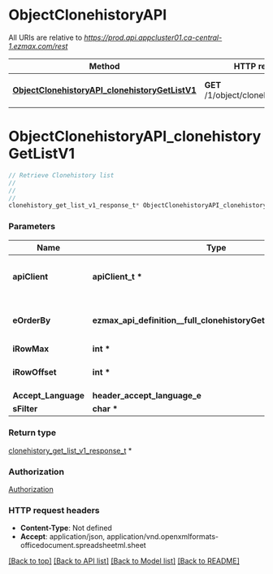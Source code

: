 # ObjectClonehistoryAPI

All URIs are relative to *https://prod.api.appcluster01.ca-central-1.ezmax.com/rest*

Method | HTTP request | Description
------------- | ------------- | -------------
[**ObjectClonehistoryAPI_clonehistoryGetListV1**](ObjectClonehistoryAPI.md#ObjectClonehistoryAPI_clonehistoryGetListV1) | **GET** /1/object/clonehistory/getList | Retrieve Clonehistory list


# **ObjectClonehistoryAPI_clonehistoryGetListV1**
```c
// Retrieve Clonehistory list
//
// 
//
clonehistory_get_list_v1_response_t* ObjectClonehistoryAPI_clonehistoryGetListV1(apiClient_t *apiClient, ezmax_api_definition__full_clonehistoryGetListV1_eOrderBy_e eOrderBy, int iRowMax, int iRowOffset, header_accept_language_e Accept_Language, char * sFilter);
```

### Parameters
Name | Type | Description  | Notes
------------- | ------------- | ------------- | -------------
**apiClient** | **apiClient_t \*** | context containing the client configuration |
**eOrderBy** | **ezmax_api_definition__full_clonehistoryGetListV1_eOrderBy_e** | Specify how you want the results to be sorted | [optional] 
**iRowMax** | **int \*** |  | [optional] 
**iRowOffset** | **int \*** |  | [optional] [default to 0]
**Accept_Language** | **header_accept_language_e** |  | [optional] 
**sFilter** | **char \*** |  | [optional] 

### Return type

[clonehistory_get_list_v1_response_t](clonehistory_get_list_v1_response.md) *


### Authorization

[Authorization](../README.md#Authorization)

### HTTP request headers

 - **Content-Type**: Not defined
 - **Accept**: application/json, application/vnd.openxmlformats-officedocument.spreadsheetml.sheet

[[Back to top]](#) [[Back to API list]](../README.md#documentation-for-api-endpoints) [[Back to Model list]](../README.md#documentation-for-models) [[Back to README]](../README.md)

